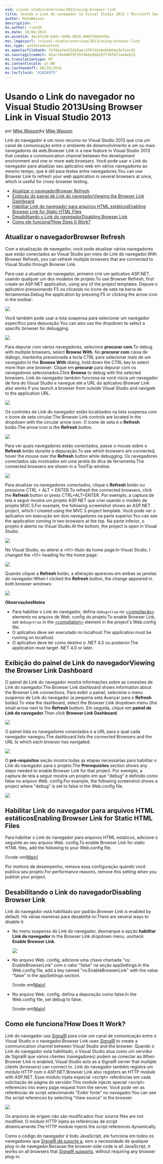 ```yaml
---
uid: visual-studio/overview/2013/using-browser-link
title: Usando o Link do navegador no Visual Studio 2013 | Microsoft Docs
author: MikeWasson
description: ''
ms.author: riande
ms.date: 10/04/2013
ms.assetid: 46cbfe20-b4dc-449b-9016-80657dd44fbe
msc.legacyurl: /visual-studio/overview/2013/using-browser-link
msc.type: authoredcontent
ms.openlocfilehash: f470aa7e425d16aec3f67d2a0ebb664a3e7eac41
ms.sourcegitcommit: 45ac74e400f9f2b7dbded66297730f6f14a4eb25
ms.translationtype: MT
ms.contentlocale: pt-BR
ms.lasthandoff: 08/16/2018
ms.locfileid: "41824975"
---
```

<a name="using-browser-link-in-visual-studio-2013"></a><span data-ttu-id="25981-102">Usando o Link do navegador no Visual Studio 2013</span><span class="sxs-lookup"><span data-stu-id="25981-102">Using Browser Link in Visual Studio 2013</span></span>
====================
<span data-ttu-id="25981-103">por [Mike Wasson](https://github.com/MikeWasson)</span><span class="sxs-lookup"><span data-stu-id="25981-103">by [Mike Wasson](https://github.com/MikeWasson)</span></span>

<span data-ttu-id="25981-104">Link do navegador é um novo recurso no Visual Studio 2013 que cria um canal de comunicação entre o ambiente de desenvolvimento e um ou mais navegadores da web.</span><span class="sxs-lookup"><span data-stu-id="25981-104">Browser Link is a new feature in Visual Studio 2013 that creates a communication channel between the development environment and one or more web browsers.</span></span> <span data-ttu-id="25981-105">Você pode usar o Link do navegador para atualizar seu aplicativo web em vários navegadores ao mesmo tempo, que é útil para testes entre navegadores.</span><span class="sxs-lookup"><span data-stu-id="25981-105">You can use Browser Link to refresh your web application in several browsers at once, which is useful for cross-browser testing.</span></span>

- [<span data-ttu-id="25981-106">Atualizar o navegador</span><span class="sxs-lookup"><span data-stu-id="25981-106">Browser Refresh</span></span>](#browser-refresh)
- [<span data-ttu-id="25981-107">Exibição do painel de Link do navegador</span><span class="sxs-lookup"><span data-stu-id="25981-107">Viewing the Browser Link Dashboard</span></span>](#dashboard)
- [<span data-ttu-id="25981-108">Habilitar Link do navegador para arquivos HTML estáticos</span><span class="sxs-lookup"><span data-stu-id="25981-108">Enabling Browser Link for Static HTML Files</span></span>](#static-html)
- [<span data-ttu-id="25981-109">Desabilitando o Link do navegador</span><span class="sxs-lookup"><span data-stu-id="25981-109">Disabling Browser Link</span></span>](#disabling)
- [<span data-ttu-id="25981-110">Como ele funciona?</span><span class="sxs-lookup"><span data-stu-id="25981-110">How Does It Work?</span></span>](#how-it-works)

<a id="browser-refresh"></a>
## <a name="browser-refresh"></a><span data-ttu-id="25981-111">Atualizar o navegador</span><span class="sxs-lookup"><span data-stu-id="25981-111">Browser Refresh</span></span>

<span data-ttu-id="25981-112">Com a atualização de navegador, você pode atualizar vários navegadores que estão conectados ao Visual Studio por meio do Link do navegador.</span><span class="sxs-lookup"><span data-stu-id="25981-112">With Browser Refresh, you can refresh multiple browsers that are connected to Visual Studio through Browser Link.</span></span>

<span data-ttu-id="25981-113">Para usar a atualizar do navegador, primeiro crie um aplicativo ASP.NET, usando qualquer um dos modelos de projeto.</span><span class="sxs-lookup"><span data-stu-id="25981-113">To use Browser Refresh, first create an ASP.NET application, using any of the project templates.</span></span> <span data-ttu-id="25981-114">Depure o aplicativo pressionando F5 ou clicando no ícone de seta na barra de ferramentas:</span><span class="sxs-lookup"><span data-stu-id="25981-114">Debug the application by pressing F5 or clicking the arrow icon in the toolbar:</span></span>

![](using-browser-link/_static/image1.png)

<span data-ttu-id="25981-115">Você também pode usar a lista suspensa para selecionar um navegador específico para depuração.</span><span class="sxs-lookup"><span data-stu-id="25981-115">You can also use the dropdown to select a specific browser for debugging.</span></span>

![](using-browser-link/_static/image2.png)

<span data-ttu-id="25981-116">Para depurar com vários navegadores, selecione **procurar com**.</span><span class="sxs-lookup"><span data-stu-id="25981-116">To debug with multiple browsers, select **Browse With**.</span></span> <span data-ttu-id="25981-117">No **procurar com** caixa de diálogo, mantenha pressionada a tecla CTRL para selecionar mais de um navegador.</span><span class="sxs-lookup"><span data-stu-id="25981-117">In the **Browse With** dialog, hold down the CTRL key to select more than one browser.</span></span> <span data-ttu-id="25981-118">Clique em **procurar** para depurar com os navegadores selecionados.</span><span class="sxs-lookup"><span data-stu-id="25981-118">Click **Browse** to debug with the selected browsers.</span></span> <span data-ttu-id="25981-119">Link do navegador também funciona se você inicia um navegador de fora do Visual Studio e navegue até a URL do aplicativo.</span><span class="sxs-lookup"><span data-stu-id="25981-119">Browser Link also works if you launch a browser from outside Visual Studio and navigate to the application URL.</span></span>

![](using-browser-link/_static/image3.png)

<span data-ttu-id="25981-120">Os controles de Link do navegador estão localizados na lista suspensa com o ícone de seta circular.</span><span class="sxs-lookup"><span data-stu-id="25981-120">The Browser Link controls are located in the dropdown with the circular arrow icon.</span></span> <span data-ttu-id="25981-121">O ícone de seta é o **Refresh** botão.</span><span class="sxs-lookup"><span data-stu-id="25981-121">The arrow icon is the **Refresh** button.</span></span>

![](using-browser-link/_static/image4.png)

<span data-ttu-id="25981-122">Para ver quais navegadores estão conectados, passe o mouse sobre o **Refresh** botão durante a depuração.</span><span class="sxs-lookup"><span data-stu-id="25981-122">To see which browsers are connected, hover the mouse over the **Refresh** button while debugging.</span></span> <span data-ttu-id="25981-123">Os navegadores conectados são mostrados em uma janela de dica de ferramenta.</span><span class="sxs-lookup"><span data-stu-id="25981-123">The connected browsers are shown in a ToolTip window.</span></span>

![](using-browser-link/_static/image5.png)

<span data-ttu-id="25981-124">Para atualizar os navegadores conectados, clique o **Refresh** botão ou pressione CTRL + ALT + ENTER.</span><span class="sxs-lookup"><span data-stu-id="25981-124">To refresh the connected browsers, click the **Refresh** button or press CTRL+ALT+ENTER.</span></span> <span data-ttu-id="25981-125">Por exemplo, a captura de tela a seguir mostra um projeto ASP.NET que criei usando o modelo de projeto MVC 5.</span><span class="sxs-lookup"><span data-stu-id="25981-125">For example, the following screenshot shows an ASP.NET project, which I created using the MVC 5 project template.</span></span> <span data-ttu-id="25981-126">Você pode ver o aplicativo em execução em dois navegadores na parte superior.</span><span class="sxs-lookup"><span data-stu-id="25981-126">You can see the application running in two browsers at the top.</span></span> <span data-ttu-id="25981-127">Na parte inferior, o projeto é aberto no Visual Studio.</span><span class="sxs-lookup"><span data-stu-id="25981-127">At the bottom, the project is open in Visual Studio.</span></span>

![](using-browser-link/_static/image6.png)

<span data-ttu-id="25981-128">No Visual Studio, eu alterei a &lt;h1&gt; título da home page:</span><span class="sxs-lookup"><span data-stu-id="25981-128">In Visual Studio, I changed the &lt;h1&gt; heading for the home page:</span></span>

![](using-browser-link/_static/image7.png)

<span data-ttu-id="25981-129">Quando cliquei a **Refresh** botão, a alteração apareceu em ambas as janelas do navegador:</span><span class="sxs-lookup"><span data-stu-id="25981-129">When I clicked the **Refresh** button, the change appeared in both browser windows:</span></span>

![](using-browser-link/_static/image8.png)

<span data-ttu-id="25981-130">**Observações**</span><span class="sxs-lookup"><span data-stu-id="25981-130">**Notes**</span></span>

- <span data-ttu-id="25981-131">Para habilitar o Link do navegador, defina `debug=true` no [ &lt;compilação&gt; ](https://msdn.microsoft.com/library/s10awwz0(v=vs.85).aspx) elemento no arquivo de Web. config do projeto.</span><span class="sxs-lookup"><span data-stu-id="25981-131">To enable Browser Link, set `debug=true` in the [&lt;compilation&gt;](https://msdn.microsoft.com/library/s10awwz0(v=vs.85).aspx) element in the project's Web.config file.</span></span>
- <span data-ttu-id="25981-132">O aplicativo deve ser executado no localhost.</span><span class="sxs-lookup"><span data-stu-id="25981-132">The application must be running on localhost.</span></span>
- <span data-ttu-id="25981-133">O aplicativo deve ter como destino o .NET 4.0 ou posterior.</span><span class="sxs-lookup"><span data-stu-id="25981-133">The application must target .NET 4.0 or later.</span></span>

<a id="dashboard"></a>
## <a name="viewing-the-browser-link-dashboard"></a><span data-ttu-id="25981-134">Exibição do painel de Link do navegador</span><span class="sxs-lookup"><span data-stu-id="25981-134">Viewing the Browser Link Dashboard</span></span>

<span data-ttu-id="25981-135">O painel de Link do navegador mostra informações sobre as conexões de Link do navegador.</span><span class="sxs-lookup"><span data-stu-id="25981-135">The Browser Link dashboard shows information about the Browser Link connections.</span></span> <span data-ttu-id="25981-136">Para exibir o painel, selecione o menu suspenso de Link do navegador (a pequena seta Avançar para o **Refresh** botão).</span><span class="sxs-lookup"><span data-stu-id="25981-136">To view the dashboard, select the Browser Link dropdown menu (the small arrow next to the **Refresh** button).</span></span> <span data-ttu-id="25981-137">Em seguida, clique em **painel de Link do navegador**.</span><span class="sxs-lookup"><span data-stu-id="25981-137">Then click **Browser Link Dashboard**.</span></span>

![](using-browser-link/_static/image9.png)

<span data-ttu-id="25981-138">O painel lista os navegadores conectados e a URL para o qual cada navegador navegou.</span><span class="sxs-lookup"><span data-stu-id="25981-138">The dashboard lists the connected Browsers and the URL to which each browser has navigated.</span></span>

![](using-browser-link/_static/image10.png)

<span data-ttu-id="25981-139">O **pré-requisitos** seção mostra todas as etapas necessárias para habilitar o Link do navegador para o projeto.</span><span class="sxs-lookup"><span data-stu-id="25981-139">The **Prerequisites** section shows any steps needed to enable Browser Link for that project.</span></span> <span data-ttu-id="25981-140">Por exemplo, a captura de tela a seguir mostra um projeto em que "debug" é definido como false no arquivo Web. config.</span><span class="sxs-lookup"><span data-stu-id="25981-140">For example, the following screenshot shows a project where "debug" is set to false in the Web.config file.</span></span>

![](using-browser-link/_static/image11.png)

<a id="static-html"></a>
## <a name="enabling-browser-link-for-static-html-files"></a><span data-ttu-id="25981-141">Habilitar Link do navegador para arquivos HTML estáticos</span><span class="sxs-lookup"><span data-stu-id="25981-141">Enabling Browser Link for Static HTML Files</span></span>

<span data-ttu-id="25981-142">Para habilitar o Link do navegador para arquivos HTML estáticos, adicione o seguinte ao seu arquivo Web. config.</span><span class="sxs-lookup"><span data-stu-id="25981-142">To enable Browser Link for static HTML files, add the following to your Web.config file.</span></span>

[!code-xml[Main](using-browser-link/samples/sample1.xml)]

<span data-ttu-id="25981-143">Por motivos de desempenho, remova essa configuração quando você publica seu projeto.</span><span class="sxs-lookup"><span data-stu-id="25981-143">For performance reasons, remove this setting when you publish your project.</span></span>

<a id="disabling"></a>
## <a name="disabling-browser-link"></a><span data-ttu-id="25981-144">Desabilitando o Link do navegador</span><span class="sxs-lookup"><span data-stu-id="25981-144">Disabling Browser Link</span></span>

<span data-ttu-id="25981-145">Link do navegador está habilitado por padrão.</span><span class="sxs-lookup"><span data-stu-id="25981-145">Browser Link is enabled by default.</span></span> <span data-ttu-id="25981-146">Há várias maneiras para desabilitá-lo:</span><span class="sxs-lookup"><span data-stu-id="25981-146">There are several ways to disable it:</span></span>

- <span data-ttu-id="25981-147">No menu suspenso do Link do navegador, desmarque a opção **habilitar Link do navegador**.</span><span class="sxs-lookup"><span data-stu-id="25981-147">In the Browser Link dropdown menu, uncheck **Enable Browser Link**.</span></span> 

    ![](using-browser-link/_static/image12.png)
- <span data-ttu-id="25981-148">No arquivo Web. config, adicione uma chave chamada "vs: EnableBrowserLink" com o valor "false" na seção appSettings.</span><span class="sxs-lookup"><span data-stu-id="25981-148">In the Web.config file, add a key named "vs:EnableBrowserLink" with the value "false" in the appSettings section.</span></span> 

    [!code-xml[Main](using-browser-link/samples/sample2.xml)]
- <span data-ttu-id="25981-149">No arquivo Web. config, defina a depuração como false.</span><span class="sxs-lookup"><span data-stu-id="25981-149">In the Web.config file, set debug to false.</span></span> 

    [!code-xml[Main](using-browser-link/samples/sample3.xml)]

<a id="how-it-works"></a>
## <a name="how-does-it-work"></a><span data-ttu-id="25981-150">Como ele funciona?</span><span class="sxs-lookup"><span data-stu-id="25981-150">How Does It Work?</span></span>

<span data-ttu-id="25981-151">Link do navegador usa [SignalR](../../../signalr/index.md) para criar um canal de comunicação entre o Visual Studio e o navegador.</span><span class="sxs-lookup"><span data-stu-id="25981-151">Browser Link uses [SignalR](../../../signalr/index.md) to create a communication channel between Visual Studio and the browser.</span></span> <span data-ttu-id="25981-152">Quando o Link do navegador está habilitado, o Visual Studio atua como um servidor de SignalR que vários clientes (navegadores) podem se conectar ao.</span><span class="sxs-lookup"><span data-stu-id="25981-152">When Browser Link is enabled, Visual Studio acts as a SignalR server that multiple clients (browsers) can connect to.</span></span> <span data-ttu-id="25981-153">Link do navegador também registra um módulo HTTP com o ASP.NET.</span><span class="sxs-lookup"><span data-stu-id="25981-153">Browser Link also registers an HTTP module with ASP.NET.</span></span> <span data-ttu-id="25981-154">Esse módulo injeta especial &lt;script&gt; referências em cada solicitação de página do servidor.</span><span class="sxs-lookup"><span data-stu-id="25981-154">This module injects special &lt;script&gt; references into every page request from the server.</span></span> <span data-ttu-id="25981-155">Você pode ver as referências de script selecionando "Exibir fonte" no navegador.</span><span class="sxs-lookup"><span data-stu-id="25981-155">You can see the script references by selecting "View source" in the browser.</span></span>

![](using-browser-link/_static/image13.png)

<span data-ttu-id="25981-156">Os arquivos de origem não são modificados.</span><span class="sxs-lookup"><span data-stu-id="25981-156">Your source files are not modified.</span></span> <span data-ttu-id="25981-157">O módulo HTTP injeta as referências de script dinamicamente.</span><span class="sxs-lookup"><span data-stu-id="25981-157">The HTTP module injects the script references dynamically.</span></span>

<span data-ttu-id="25981-158">Como o código do navegador é todo JavaScript, ele funciona em todos os navegadores que [SignalR dá suporte a](../../../signalr/overview/getting-started/supported-platforms.md), sem a necessidade de qualquer plug-in de navegador.</span><span class="sxs-lookup"><span data-stu-id="25981-158">Because the browser-side code is all JavaScript, it works on all browsers that [SignalR supports](../../../signalr/overview/getting-started/supported-platforms.md), without requiring any browser plug-in.</span></span>
